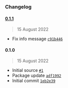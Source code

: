### Changelog

#### [0.1.1](https://github.com/isotoma/cdk-manager/compare/0.1.0...0.1.1)

> 15 August 2022

- Fix info message [`c91b446`](https://github.com/isotoma/cdk-manager/commit/c91b4465c2dadd943174d2fc857a0be81730f033)

#### 0.1.0

> 15 August 2022

- Initial source [`#1`](https://github.com/isotoma/cdk-manager/pull/1)
- Package update [`adf1992`](https://github.com/isotoma/cdk-manager/commit/adf1992650ab2fc006184f0138fa5635867ce0cf)
- Initial commit [`1eb2e39`](https://github.com/isotoma/cdk-manager/commit/1eb2e39d2a6cc83ddf36f3c9ac478210b7923c8f)
